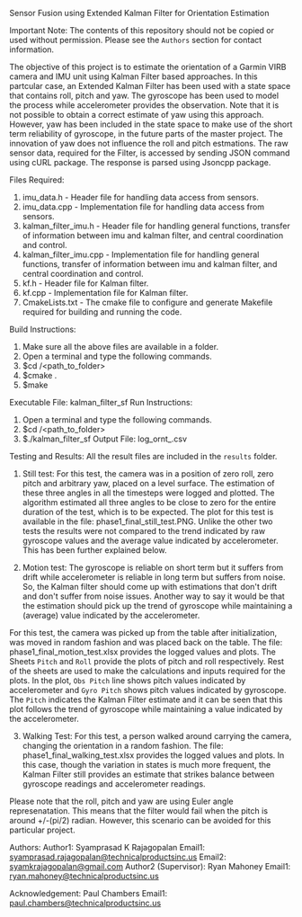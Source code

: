 Sensor Fusion using Extended Kalman Filter for Orientation Estimation

Important Note: The contents of this repository should not be copied or used without permission. Please see the `Authors` section for contact information.

The objective of this project is to estimate the orientation of a Garmin VIRB camera and IMU unit using Kalman Filter based approaches. In this partcular case, an Extended Kalman Filter has been used with a state space that contains roll, pitch and yaw. The gyroscope has been used to model the process while accelerometer provides the observation. Note that it is not possible to obtain a correct estimate of yaw using this approach. However, yaw has been included in the state space to make use of the short term reliability of gyroscope, in the future parts of the master project. The innovation of yaw does not influence the roll and pitch estmations. The raw sensor data, required for the Filter, is accessed by sending JSON command using cURL package. The response is parsed using Jsoncpp package. 

Files Required:
1) imu_data.h - Header file for handling data access from sensors.
2) imu_data.cpp - Implementation file for handling data access from sensors.
3) kalman_filter_imu.h - Header file for handling general functions, transfer of information between imu and kalman filter, and central coordination and control.
4) kalman_filter_imu.cpp - Implementation file for handling general functions, transfer of information between imu and kalman filter, and central coordination and control.
5) kf.h - Header file for Kalman filter.
6) kf.cpp - Implementation file for Kalman filter.
7) CmakeLists.txt - The cmake file to configure and generate Makefile required for building and running the code.

Build Instructions:
1) Make sure all the above files are available in a folder.
2) Open a terminal and type the following commands.
3) $cd /<path_to_folder>
4) $cmake .
5) $make

Executable File: kalman_filter_sf
Run Instructions:
1) Open a terminal and type the following commands.
2) $cd /<path_to_folder>
3) $./kalman_filter_sf
Output File: log_ornt_<Timestamp>.csv

Testing and Results:
All the result files are included in the `results` folder.
1) Still test:
For this test, the camera was in a position of zero roll, zero pitch and arbitrary yaw, placed on a level surface. The estimation of these three angles in all the timesteps were logged and plotted. The algorithm estimated all three angles to be close to zero for the entire duration of the test, which is to be expected. The plot for this test is available in the file: phase1_final_still_test.PNG. Unlike the other two tests the results were not compared to the trend indicated by raw gyroscope values and the average value indicated by accelerometer. This has been further explained below.

2) Motion test:
The gyroscope is reliable on short term but it suffers from drift while accelerometer is reliable in long term but suffers from noise. So, the Kalman filter should come up with estimations that don't drift and don't suffer from noise issues. Another way to say it would be that the estimation should pick up the trend of gyroscope while maintaining a (average) value indicated by the accelerometer.

For this test, the camera was picked up from the table after initialization, was moved in random fashion and was placed back on the table. The file: phase1_final_motion_test.xlsx provides the logged values and plots. The Sheets `Pitch` and `Roll` provide the plots of pitch and roll respectively. Rest of the sheets are used to make the calculations and inputs required for the plots. In the plot, `Obs Pitch` line shows pitch values indicated by accelerometer and `Gyro Pitch`  shows pitch values indicated by gyroscope. The `Pitch` indicates the Kalman Filter estimate and it can be seen that this plot follows the trend of gyroscope while maintaining a value indicated by the accelerometer.

3) Walking Test:
For this test, a person walked around carrying the camera, changing the orientation in a random fashion. The file: phase1_final_walking_test.xlsx provides the logged values and plots. In this case, though the variation in states is much more frequent, the Kalman Filter still provides an estimate that strikes balance between gyroscope readings and accelerometer readings.  

Please note that the roll, pitch and yaw are using Euler angle represenatation. This means that the filter would fail when the pitch is around +/-(pi/2) radian. However, this scenario can be avoided for this particular project.

Authors:
Author1: Syamprasad K Rajagopalan
Email1: syamprasad.rajagopalan@technicalproductsinc.us
Email2: syamkrajagopalan@gmail.com
Author2 (Supervisor): Ryan Mahoney
Email1: ryan.mahoney@technicalproductsinc.us

Acknowledgement:
Paul Chambers
Email1: paul.chambers@technicalproductsinc.us
